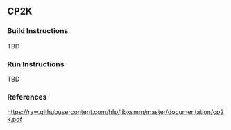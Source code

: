 ## CP2K

### Build Instructions
TBD

### Run Instructions
TBD

### References
https://raw.githubusercontent.com/hfp/libxsmm/master/documentation/cp2k.pdf
